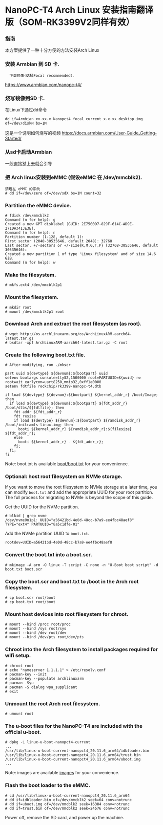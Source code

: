# NanoPC-T4 Arch Linux 安装指南翻译版（SOM-RK3399V2同样有效）

### 指南
  本方案提供了一种十分方便的方法安装Arch Linux

### 安装 Armbian 到 SD 卡.
      下载镜像(选择Focal recommended).
https://www.armbian.com/nanopc-t4/

### 烧写镜像到SD 卡.

在Linux下通过dd命令

    dd if=Armbian_xx.xx.x_Nanopct4_focal_current_x.x.xx_desktop.img of=/dev/diskN bs=1M

这是一个说明如何烧写的视频
https://docs.armbian.com/User-Guide_Getting-Started/

### 从sd卡启动Armbian

一般直接怼上去就会引导

### 把 Arch linux安装到eMMC (假设eMMC 在 /dev/mmcblk2).
    清理在 eMMC 的系统
    # dd if=/dev/zero of=/dev/sdX bs=1M count=32

### Partition the eMMC device.

```
# fdisk /dev/mmcblk2
Command (m for help): g
Created a new GPT disklabel (GUID: 2E750097-829F-614C-AD9E-271DA3413E3E).
Command (m for help): n
Partition number (1-128, default 1):
First sector (2048-30535646, default 2048): 32768
Last sector, +/-sectors or +/-size{K,M,G,T,P} (32768-30535646, default 30535646):
Created a new partition 1 of type 'Linux filesystem' and of size 14.6 GiB.
Command (m for help): w
```

### Make the filesystem.

    # mkfs.ext4 /dev/mmcblk2p1

### Mount the filesystem.

```
# mkdir root
# mount /dev/mmcblk2p1 root
```

### Download Arch and extract the root filesystem (as root).

```
# wget http://os.archlinuxarm.org/os/ArchLinuxARM-aarch64-latest.tar.gz
# bsdtar -xpf ArchLinuxARM-aarch64-latest.tar.gz -C root
```

### Create the following boot.txt file.

```
# After modifying, run ./mkscr

part uuid ${devtype} ${devnum}:${bootpart} uuid
setenv bootargs console=ttyS2,1500000 root=PARTUUID=${uuid} rw rootwait earlycon=uart8250,mmio32,0xff1a0000
setenv fdtfile rockchip/rk3399-nanopc-t4.dtb

if load ${devtype} ${devnum}:${bootpart} ${kernel_addr_r} /boot/Image; then
  if load ${devtype} ${devnum}:${bootpart} ${fdt_addr_r} /boot/dtbs/${fdtfile}; then
    fdt addr ${fdt_addr_r}
    fdt resize
    if load ${devtype} ${devnum}:${bootpart} ${ramdisk_addr_r} /boot/initramfs-linux.img; then
      booti ${kernel_addr_r} ${ramdisk_addr_r}:${filesize} ${fdt_addr_r};
    else
      booti ${kernel_addr_r} - ${fdt_addr_r};
    fi;
  fi;
fi
```

Note: boot.txt is available [boot/boot.txt](here) for your convenience.

### Optional: host root filesystem on NVMe storage.

If you want to move the root filesystem to NVMe storage at a later time, you can modify `boot.txt`
and add the appropriate UUID for your root partition. The full process for migrating to NVMe is
beyond the scope of this guide.

Get the UUID for the NVMe partition.

```
# blkid | grep nvme
/dev/nvme0n1p1: UUID="a56421bd-4e0d-48cc-b7a9-ee4fbc48aef8" TYPE="ext4" PARTUUID="8a5c1dfe-01"
```

Add the NVMe partition UUID to `boot.txt`.

    rootdev=UUID=a56421bd-4e0d-48cc-b7a9-ee4fbc48aef8

### Convert the boot.txt into a boot.scr.

    # mkimage -A arm -O linux -T script -C none -n "U-Boot boot script" -d boot.txt boot.scr

### Copy the boot.scr and boot.txt to /boot in the Arch root filesystem.

    # cp boot.scr root/boot
    # cp boot.txt root/boot

### Mount host devices into root filesystem for chroot.

```
# mount --bind /proc root/proc
# mount --bind /sys root/sys
# mount --bind /dev root/dev
# mount --bind /dev/pts root/dev/pts
```

### Chroot into the Arch filesystem to install packages required for wifi setup.

```
# chroot root
# echo "nameserver 1.1.1.1" > /etc/resolv.conf
# pacman-key --init
# pacman-key --populate archlinuxarm
# pacman -Syu
# pacman -S dialog wpa_supplicant
# exit
```

### Unmount the root Arch root filesystem.

    # umount root

### The u-boot files for the NanoPC-T4 are included with the official u-boot.

```
# dpkg -L linux-u-boot-nanopct4-current
...
/usr/lib/linux-u-boot-current-nanopct4_20.11.6_arm64/idbloader.bin
/usr/lib/linux-u-boot-current-nanopct4_20.11.6_arm64/trust.bin
/usr/lib/linux-u-boot-current-nanopct4_20.11.6_arm64/uboot.img
...
```

Note: images are available [images](here) for your convenience.

### Flash the boot loader to the eMMC.
```
# cd /usr/lib/linux-u-boot-current-nanopct4_20.11.6_arm64
# dd if=idbloader.bin of=/dev/mmcblk2 seek=64 conv=notrunc
# dd if=uboot.img of=/dev/mmcblk2 seek=16384 conv=notrunc
# dd if=trust.bin of=/dev/mmcblk2 seek=24576 conv=notrunc
```

Power off, remove the SD card, and power up the machine.
